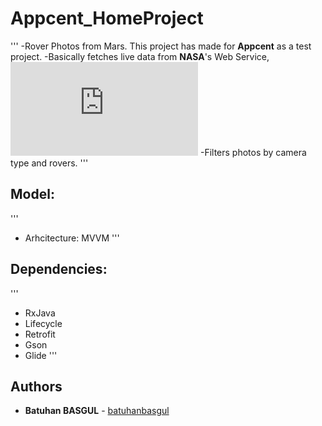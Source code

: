 # Appcent_HomeProject
'''
-Rover Photos from Mars. This project has made for **Appcent** as a test project.
-Basically fetches live data from **NASA**'s Web Service, ![Mars Rover Photos](https://api.nasa.gov/index.html#browseAPI)
-Filters photos by camera type and rovers.
'''

## Model:
'''
* Arhcitecture: MVVM
'''

## Dependencies:
'''
* RxJava
* Lifecycle
* Retrofit
* Gson
* Glide
'''

## Authors
* **Batuhan BASGUL** - [batuhanbasgul](https://github.com/batuhanbasgul?tab=repositories)
